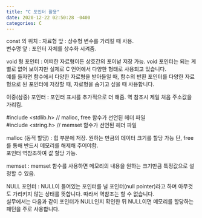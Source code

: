 ```yaml
---
title: "C 포인터 활용"
date: 2020-12-22 02:50:28 -0400
categories: C
---
```

  
const 의 위치 : 자료형 앞 : 상수형 변수를 가리킬 때 사용.  
                변수명 앞 : 포인터 자체를 상수화 시켜줌.  
  
void 형 포인터 : 어떠한 자료형이든 상호간의 포이넡 저장 가능. void 포인터는 되는 게 별로 없어 보이지만 실제로 C 언어에서 다양한 형태로 사용되고 있습니다.  
예를 들자면 함수에서 다양한 자료형을 받아들일 때, 함수의 반환 포인터를 다양한 자료형으로 된 포인터에 저장할 때, 자료형을 숨기고 싶을 때 사용합니다.  
  
이중(삼중) 포인터 : 포인터 표시를 추가적으로 더 해줌. 역 참조시 제일 처음 주소값을 가리킴.  
  
#include <stdlib.h>    // malloc, free 함수가 선언된 헤더 파일  
#include <string.h>    // memset 함수가 선언된 헤더 파일  
  
malloc (동적 할당) : 힙 부분에 저장. 원하는 만큼의 데이터 크기를 할당 가능 단, free를 통해 반드시 메모리를 해제해 주어야함.  
포인터 역참조하여 값 할당 가능.  
  
memset : memset 함수를 사용하면 메모리의 내용을 원하는 크기만큼 특정값으로 설정할 수 있음.  
  
NULL 포인터 : NULL이 들어있는 포인터를 널 포인터(null pointer)라고 하며 아무것도 가리키지 않는 상태를 뜻합니다. 따라서 역참조는 할 수 없습니다.  
실무에서는 다음과 같이 포인터가 NULL인지 확인한 뒤 NULL이면 메모리를 할당하는 패턴을 주로 사용합니다.  
